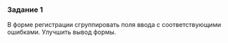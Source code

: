 ### Задание 1
В форме регистрации сгруппировать поля ввода с соответствующими ошибками.
Улучшить вывод формы.
